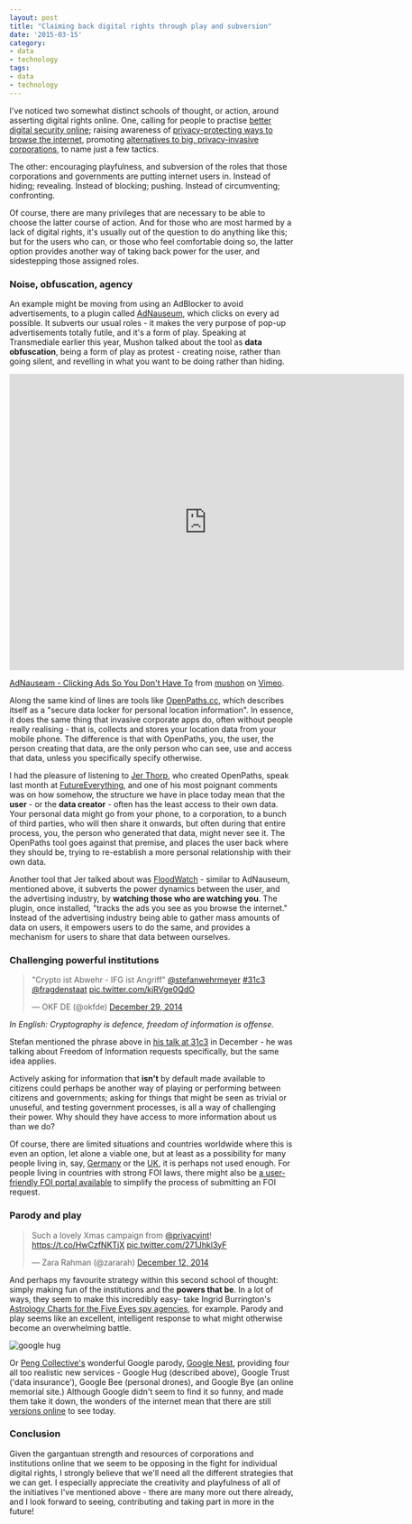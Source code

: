 ```yaml
---
layout: post
title: "Claiming back digital rights through play and subversion"
date: '2015-03-15'
category:
- data
- technology
tags:
- data
- technology
---
```


I've noticed two somewhat distinct schools of thought, or action, around asserting digital rights online. One, calling for people to practise [better digital security online](http://securityinabox.org/); raising awareness of [privacy-protecting ways to browse the internet](https://www.torproject.org/), promoting [alternatives to big, privacy-invasive corporations](https://duckduckgo.com/), to name just a few tactics.

The other: encouraging playfulness, and subversion of the roles that those corporations and governments are putting internet users in. Instead of hiding; revealing. Instead of blocking; pushing. Instead of circumventing; confronting. 

<!--more-->

Of course, there are many privileges that are necessary to be able to choose the latter course of action. And for those who are most harmed by a lack of digital rights, it's usually out of the question to do anything like this; but for the users who can, or those who feel comfortable doing so, the latter option provides another way of taking back power for the user, and sidestepping those assigned roles.

### Noise, obfuscation, agency

An example might be moving from using an AdBlocker to avoid advertisements, to a plugin called [AdNauseum](http://adnauseam.io/), which clicks on every ad possible. It subverts our usual roles - it makes the very purpose of pop-up advertisements totally futile, and it's a form of play. Speaking at Transmediale earlier this year, Mushon talked about the tool as **data obfuscation**, being a form of play as protest - creating noise, rather than going silent, and revelling in what you want to be doing rather than hiding. 

<iframe src="https://player.vimeo.com/video/111943439?portrait=0" width="700" height="525" frameborder="0" webkitallowfullscreen mozallowfullscreen allowfullscreen></iframe> <p><a href="https://vimeo.com/111943439">AdNauseam - Clicking Ads So You Don&#039;t Have To</a> from <a href="https://vimeo.com/user4827390">mushon</a> on <a href="https://vimeo.com">Vimeo</a>.</p>

Along the same kind of lines are tools like [OpenPaths.cc](http://openpaths.cc/), which describes itself as a "secure data locker for personal location information". In essence, it does the same thing that invasive corporate apps do, often without people really realising - that is, collects and stores your location data from your mobile phone. The difference is that with OpenPaths, you, the user, the person creating that data, are the only person who can see, use and access that data, unless you specifically specify otherwise. 

I had the pleasure of listening to [Jer Thorp](https://twitter.com/blprnt), who created OpenPaths, speak last month at [FutureEverything](http://futureeverything.org/), and one of his most poignant comments was on how somehow, the structure we have in place today mean that the **user** - or the **data creator** - often has the least access to their own data. Your personal data might go from your phone, to a corporation, to a bunch of third parties, who will then share it onwards, but often during that entire process, you, the person who generated that data, might never see it. The OpenPaths tool goes against that premise, and places the user back where they should be, trying to re-establish a more personal relationship with their own data.

Another tool that Jer talked about was [FloodWatch](http://floodwatch.o-c-r.org/) - similar to AdNauseum, mentioned above, it subverts the power dynamics between the user, and the advertising industry, by **watching those who are watching you**. The plugin, once installed, "tracks the ads you see as you browse the internet." Instead of the advertising industry being able to gather mass amounts of data on users, it empowers users to do the same, and provides a mechanism for users to share that data between ourselves.

### Challenging powerful institutions

<blockquote class="twitter-tweet" lang="en"><p>&quot;Crypto ist Abwehr - IFG ist Angriff&quot; <a href="https://twitter.com/stefanwehrmeyer">@stefanwehrmeyer</a> <a href="https://twitter.com/hashtag/31c3?src=hash">#31c3</a> <a href="https://twitter.com/fragdenstaat">@fragdenstaat</a> <a href="http://t.co/kjRVge0QdO">pic.twitter.com/kjRVge0QdO</a></p>&mdash; OKF DE (@okfde) <a href="https://twitter.com/okfde/status/549654012254228485">December 29, 2014</a></blockquote>
<script async src="//platform.twitter.com/widgets.js" charset="utf-8"></script> 

*In English: Cryptography is defence, freedom of information is offense.*

Stefan mentioned the phrase above in [his talk at 31c3](http://media.ccc.de/browse/congress/2014/31c3_-_6366_-_de_-_saal_1_-_201412292030_-_ifg_mit_freundlichen_grussen_-_stefan_wehrmeyer.html#video) in December - he was talking about Freedom of Information requests specifically, but the same idea applies. 

Actively asking for information that **isn't** by default made available to citizens could perhaps be another way of playing or performing between citizens and governments; asking for things that might be seen as trivial or unuseful, and testing government processes, is all a way of challenging their power. Why should they have access to more information about us than we do? 

Of course, there are limited situations and countries worldwide where this is even an option, let alone a viable one, but at least as a possibility for many people living in, say, [Germany](https://fragdenstaat.de/) or the [UK](https://www.whatdotheyknow.com/), it is perhaps not used enough. For people living in countries with strong FOI laws, there might also be [a user-friendly FOI portal available](https://github.com/mysociety/alaveteli/wiki/List-of-foi-websites-and-projects) to simplify the process of submitting an FOI request. 

### Parody and play 

<blockquote class="twitter-tweet" lang="en"><p>Such a lovely Xmas campaign from <a href="https://twitter.com/privacyint">@privacyint</a>! <a href="https://t.co/HwCzfNKTjX">https://t.co/HwCzfNKTjX</a> <a href="http://t.co/271Jhkl3yF">pic.twitter.com/271Jhkl3yF</a></p>&mdash; Zara Rahman (@zararah) <a href="https://twitter.com/zararah/status/543345953965899778">December 12, 2014</a></blockquote>
<script async src="//platform.twitter.com/widgets.js" charset="utf-8"></script>

And perhaps my favourite strategy within this second school of thought: simply making fun of the institutions and the **powers that be**. In a lot of ways, they seem to make this incredibly easy- take Ingrid Burrington's [Astrology Charts for the Five Eyes spy agencies](http://lifewinning.com/jokes/five-eyes-star-charts), for example. Parody and play seems like an excellent, intelligent response to what might otherwise become an overwhelming battle.

<img src="{{ site.url }}/assets/blog/2015/google-hug.png" alt="google hug">

Or [Peng Collective's](http://www.pen.gg/) wonderful Google parody, [Google Nest](https://web.archive.org/web/20140507171628/http://google-nest.org/), providing four all too realistic new services - Google Hug (described above), Google Trust ('data insurance'), Google Bee (personal drones), and Google Bye (an online memorial site.) Although Google didn't seem to find it so funny, and made them take it down, the wonders of the internet mean that there are still [versions online](https://web.archive.org/web/20140507171628/http://google-nest.org/) to see today.

### Conclusion

Given the gargantuan strength and resources of corporations and institutions online that we seem to be opposing in the fight for individual digital rights, I strongly believe that we'll need all the different strategies that we can get. I especially appreciate the creativity and playfulness of all of the initiatives I've mentioned above - there are many more out there already, and I look forward to seeing, contributing and taking part in more in the future!



